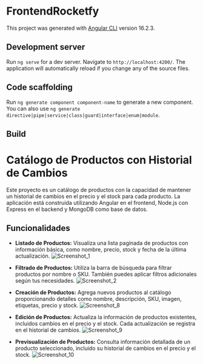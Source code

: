 # FrontendRocketfy

This project was generated with [Angular CLI](https://github.com/angular/angular-cli) version 16.2.3.

## Development server

Run `ng serve` for a dev server. Navigate to `http://localhost:4200/`. The application will automatically reload if you change any of the source files.

## Code scaffolding

Run `ng generate component component-name` to generate a new component. You can also use `ng generate directive|pipe|service|class|guard|interface|enum|module`.

## Build

# Catálogo de Productos con Historial de Cambios

Este proyecto es un catálogo de productos con la capacidad de mantener un historial de cambios en el precio y el stock para cada producto. La aplicación está construida utilizando Angular en el frontend, Node.js con Express en el backend y MongoDB como base de datos.

## Funcionalidades

- **Listado de Productos:** Visualiza una lista paginada de productos con información básica, como nombre, precio, stock y fecha de la última actualización.
![Screenshot_1](https://github.com/juxnmxG/frontend-rocketfy/assets/61563571/095572ad-81ce-436c-b2b2-c36af94735ef)

- **Filtrado de Productos:** Utiliza la barra de búsqueda para filtrar productos por nombre o SKU. También puedes aplicar filtros adicionales según tus necesidades.
![Screenshot_2](https://github.com/juxnmxG/frontend-rocketfy/assets/61563571/a1ad6593-0239-4125-a635-570f2108f6f2)

- **Creación de Productos:** Agrega nuevos productos al catálogo proporcionando detalles como nombre, descripción, SKU, imagen, etiquetas, precio y stock.
![Screenshot_8](https://github.com/juxnmxG/frontend-rocketfy/assets/61563571/1f32d4b4-257f-4c80-975b-82f1eaebcacd)

- **Edición de Productos:** Actualiza la información de productos existentes, incluidos cambios en el precio y el stock. Cada actualización se registra en el historial de cambios.
![Screenshot_9](https://github.com/juxnmxG/frontend-rocketfy/assets/61563571/8e3ec363-b4bb-470a-8888-23c486a18789)

- **Previsualización de Productos:** Consulta información detallada de un producto seleccionado, incluido su historial de cambios en el precio y el stock.
![Screenshot_10](https://github.com/juxnmxG/frontend-rocketfy/assets/61563571/cb4efce7-f664-4b6a-994f-46213847f516)







